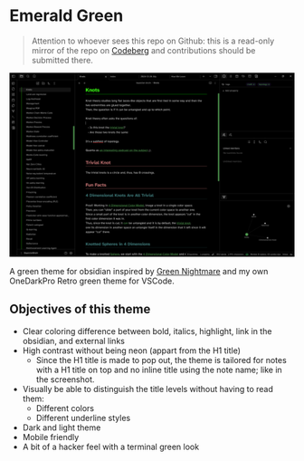 # Emerald Green

> Attention to whoever sees this repo on Github: this is a read-only mirror of the repo on [Codeberg](https://codeberg.org/MalcolmMielle/Emerald-Echo) and contributions should be submitted there.

![Screenshot of the theme](./screenshot_large.png)

A green theme for obsidian inspired by [Green Nightmare](https://github.com/prradox/green-nightmare) and my own OneDarkPro Retro green theme for VSCode.

## Objectives of this theme

* Clear coloring difference between bold, italics, highlight, link in the obsidian, and external links
* High contrast without being neon (appart from the H1 title)
  * Since the H1 title is made to pop out, the theme is tailored for notes with a H1 title on top and no inline title using the note name; like in the screenshot.
* Visually be able to distinguish the title levels without having to read them:
  * Different colors
  * Different underline styles
* Dark and light theme
* Mobile friendly
* A bit of a hacker feel with a terminal green look

